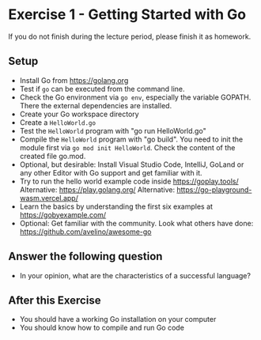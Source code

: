 # Exercise 1 - Getting Started with Go

If you do not finish during the lecture period, please finish it as homework.

## Setup

- Install Go from <https://golang.org> 
- Test if `go` can be executed from the command line.
- Check the Go environment via `go env`, especially the variable GOPATH. There the external dependencies are installed.
- Create your Go workspace directory
- Create a `HelloWorld.go`
- Test the `HelloWorld` program with "go run HelloWorld.go"
- Compile the `HelloWorld` program with "go build". You need to init the module first via `go mod init HelloWorld`. Check the content of the created file go.mod.
- Optional, but desirable: Install Visual Studio Code, IntelliJ, GoLand or any other Editor with Go support and get familiar with it.
- Try to run the hello world example code inside <https://goplay.tools/>
  Alternative: <https://play.golang.org/>
  Alternative: <https://go-playground-wasm.vercel.app/>
- Learn the basics by understanding the first six examples at <https://gobyexample.com/>
- Optional: Get familiar with the community. Look what others have done: <https://github.com/avelino/awesome-go>

## Answer the following question
- In your opinion, what are the characteristics of a successful language?

## After this Exercise

- You should have a working Go installation on your computer
- You should know how to compile and run Go code
 
